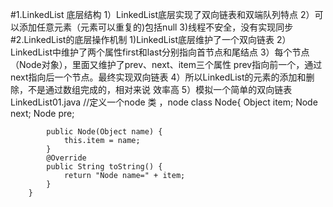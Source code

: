 #1.LinkedList 底层结构
    1）LinkedList底层实现了双向链表和双端队列特点
    2）可以添加任意元素（元素可以重复的)包括null
    3)线程不安全，没有实现同步
#2.LinkedList的底层操作机制
    1)LinkedList底层维护了一个双向链表
    2）LinkedList中维护了两个属性first和last分别指向首节点和尾结点
    3）每个节点（Node对象），里面又维护了prev、next、item三个属性
       prev指向前一个，通过next指向后一个节点。最终实现双向链表
    4）所以LinkedList的元素的添加和删除，不是通过数组完成的，相对来说
       效率高
    5）模拟一个简单的双向链表LinkedList01.java
        //定义一个node 类 ，node
        class Node{
            Object item;
            Node next;
            Node pre;

            public Node(Object name) {
                this.item = name;
            }
            @Override
            public String toString() {
                return "Node name=" + item;
            }
        }

